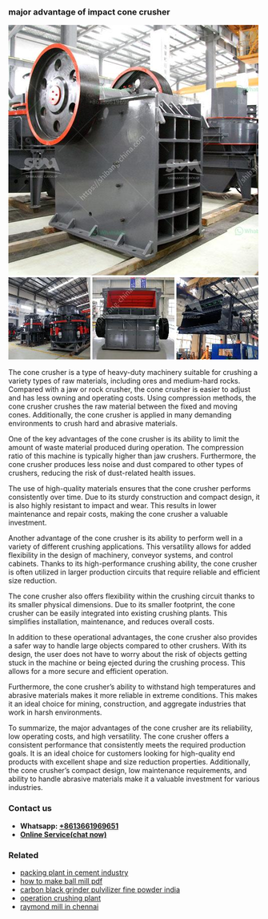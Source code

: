 <h3>major advantage of impact cone crusher</h3><img src='1706766906.jpg' alt=''><p>The cone crusher is a type of heavy-duty machinery suitable for crushing a variety types of raw materials, including ores and medium-hard rocks. Compared with a jaw or rock crusher, the cone crusher is easier to adjust and has less owning and operating costs. Using compression methods, the cone crusher crushes the raw material between the fixed and moving cones. Additionally, the cone crusher is applied in many demanding environments to crush hard and abrasive materials.</p><p>One of the key advantages of the cone crusher is its ability to limit the amount of waste material produced during operation. The compression ratio of this machine is typically higher than jaw crushers. Furthermore, the cone crusher produces less noise and dust compared to other types of crushers, reducing the risk of dust-related health issues.</p><p>The use of high-quality materials ensures that the cone crusher performs consistently over time. Due to its sturdy construction and compact design, it is also highly resistant to impact and wear. This results in lower maintenance and repair costs, making the cone crusher a valuable investment.</p><p>Another advantage of the cone crusher is its ability to perform well in a variety of different crushing applications. This versatility allows for added flexibility in the design of machinery, conveyor systems, and control cabinets. Thanks to its high-performance crushing ability, the cone crusher is often utilized in larger production circuits that require reliable and efficient size reduction.</p><p>The cone crusher also offers flexibility within the crushing circuit thanks to its smaller physical dimensions. Due to its smaller footprint, the cone crusher can be easily integrated into existing crushing plants. This simplifies installation, maintenance, and reduces overall costs.</p><p>In addition to these operational advantages, the cone crusher also provides a safer way to handle large objects compared to other crushers. With its design, the user does not have to worry about the risk of objects getting stuck in the machine or being ejected during the crushing process. This allows for a more secure and efficient operation.</p><p>Furthermore, the cone crusher’s ability to withstand high temperatures and abrasive materials makes it more reliable in extreme conditions. This makes it an ideal choice for mining, construction, and aggregate industries that work in harsh environments.</p><p>To summarize, the major advantages of the cone crusher are its reliability, low operating costs, and high versatility. The cone crusher offers a consistent performance that consistently meets the required production goals. It is an ideal choice for customers looking for high-quality end products with excellent shape and size reduction properties. Additionally, the cone crusher’s compact design, low maintenance requirements, and ability to handle abrasive materials make it a valuable investment for various industries.</p><h3>Contact us</h3><ul><li><strong>Whatsapp:&nbsp;<a href="https://wa.me/8613661969651">+8613661969651</a></strong></li><li><a href="https://swt.shibang-china.com/?git&amp;zhl&amp;major advantage of impact cone crusher"><strong>Online Service(chat now)</strong></a></li></ul><h3>Related</h3><ul><li><a href='packing plant in cement industry.md'>packing plant in cement industry</a></li><li><a href='how to make ball mill pdf.md'>how to make ball mill pdf</a></li><li><a href='carbon black grinder pulvilizer fine powder india.md'>carbon black grinder pulvilizer fine powder india</a></li><li><a href='operation crushing plant.md'>operation crushing plant</a></li><li><a href='raymond mill in chennai.md'>raymond mill in chennai</a></li></ul>